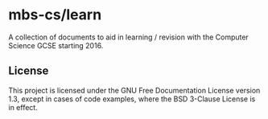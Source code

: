 mbs-cs/learn
============

A collection of documents to aid in learning / revision with the Computer Science GCSE starting 2016.

## License

This project is licensed under the GNU Free Documentation License version 1.3, except in cases of code examples,
where the BSD 3-Clause License is in effect.
